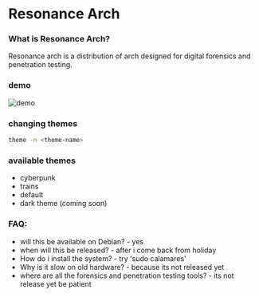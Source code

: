 # Resonance Arch

### What is Resonance Arch?

Resonance arch is a distribution of arch designed for digital forensics and penetration testing.

### demo


![demo](https://user-images.githubusercontent.com/78325649/126049012-968decda-300d-45b6-bf6b-5521df8e9dbb.gif)

### changing themes

```bash
theme -n <theme-name>

```

### available themes

- cyberpunk
- trains
- default
- dark theme (coming soon)

### FAQ:

- will this be available on Debian? - yes
- when will this be released? - after i come back from holiday
- How do i install the system? - try 'sudo calamares'
- Why is it slow on old hardware? - because its not released yet
- where are all the forensics and penetration testing tools? - its not release yet be patient
